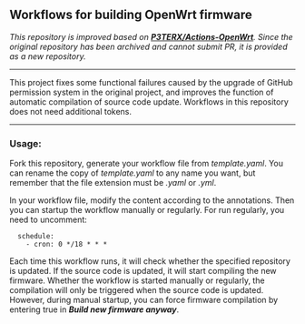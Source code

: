 ## Workflows for building OpenWrt firmware

*This repository is improved based on ***[P3TERX/Actions-OpenWrt](https://github.com/P3TERX/Actions-OpenWrt)***. Since the original repository has been archived and cannot submit PR, it is provided as a new repository.*

- - -

This project fixes some functional failures caused by the upgrade of GitHub permission system in the original project, and improves the function of automatic compilation of source code update. Workflows in this repository does not need additional tokens.

- - -

### Usage:

Fork this repository, generate your workflow file from *template.yaml*. You can rename the copy of *template.yaml* to any name you want, but remember that the file extension must be *.yaml* or *.yml*.

In your workflow file, modify the content according to the annotations.
Then you can startup the workflow manually or regularly. For run regularly, you need to uncomment:
```
  schedule:
    - cron: 0 */18 * * *
``` 
Each time this workflow runs, it will check whether the specified repository is updated. If the source code is updated, it will start compiling the new firmware.
Whether the workflow is started manually or regularly, the compilation will only be triggered when the source code is updated. However, during manual startup, you can force firmware compilation by entering true in ***Build new firmware anyway***.